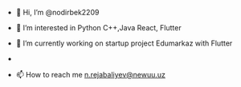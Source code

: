 - 👋 Hi, I’m @nodirbek2209
- 👀 I’m interested in Python C++,Java React, Flutter 
- 🌱 I’m currently working on startup project Edumarkaz with Flutter 
- 
  
- 📫 How to reach me n.rejabaliyev@newuu.uz

<!---
nodirbek2209/nodirbek2209 is a ✨ special ✨ repository because its `README.md` (this file) appears on your GitHub profile.
You can click the Preview link to take a look at your changes.
--->
